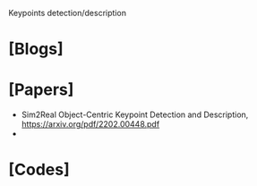 Keypoints detection/description

# [Blogs]

# [Papers]
+ Sim2Real Object-Centric Keypoint Detection and Description, https://arxiv.org/pdf/2202.00448.pdf
+ 

# [Codes]

